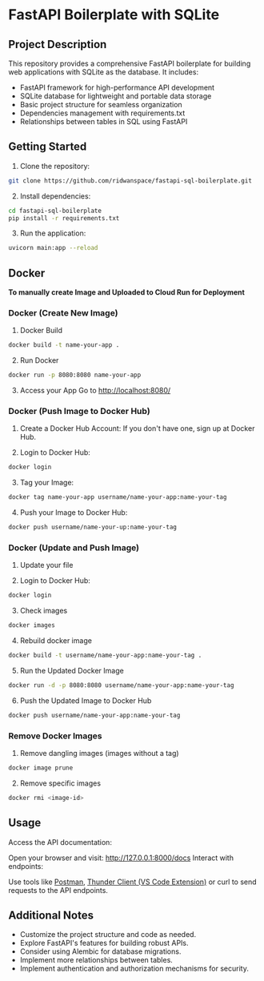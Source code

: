 # FastAPI Boilerplate with SQLite

## Project Description

This repository provides a comprehensive FastAPI boilerplate for building web applications with SQLite as the database. It includes:

* FastAPI framework for high-performance API development
* SQLite database for lightweight and portable data storage
* Basic project structure for seamless organization
* Dependencies management with requirements.txt
* Relationships between tables in SQL using FastAPI

## Getting Started

1. Clone the repository:

```bash
git clone https://github.com/ridwanspace/fastapi-sql-boilerplate.git
```

2. Install dependencies:

```bash
cd fastapi-sql-boilerplate
pip install -r requirements.txt
```

3. Run the application:

```bash
uvicorn main:app --reload
```


## Docker 

**To manually create Image and Uploaded to Cloud Run for Deployment**

### Docker (Create New Image)

1. Docker Build
``` bash
docker build -t name-your-app .
```

2. Run Docker
```bash
docker run -p 8080:8080 name-your-app
```

3. Access your App
Go to [http://localhost:8080/](http://localhost:8080/)

### Docker (Push Image to Docker Hub)
1. Create a Docker Hub Account: If you don't have one, sign up at Docker Hub.

2. Login to Docker Hub: 
```bash
docker login
```

3. Tag your Image: 
```bash
docker tag name-your-app username/name-your-app:name-your-tag
```

4. Push your Image to Docker Hub: 
```bash
docker push username/name-your-up:name-your-tag
```

### Docker (Update and Push Image)
1. Update your file

2. Login to Docker Hub: 
```bash
docker login
```

3. Check images
```bash
docker images
```

4. Rebuild docker image
```bash
docker build -t username/name-your-app:name-your-tag .
```

5. Run the Updated Docker Image
```bash
docker run -d -p 8080:8080 username/name-your-app:name-your-tag
```

6. Push the Updated Image to Docker Hub
```bash
docker push username/name-your-app:name-your-tag
```

### Remove Docker Images
1. Remove dangling images (images without a tag)
```bash
docker image prune
```

2. Remove specific images
```bash
docker rmi <image-id>
```

## Usage

Access the API documentation:

Open your browser and visit: http://127.0.0.1:8000/docs
Interact with endpoints:

Use tools like [Postman](https://www.postman.com/), [Thunder Client (VS Code Extension)](https://www.thunderclient.com/) or curl to send requests to the API endpoints.

## Additional Notes

* Customize the project structure and code as needed.
* Explore FastAPI's features for building robust APIs.
* Consider using Alembic for database migrations.
* Implement more relationships between tables.
* Implement authentication and authorization mechanisms for security.

